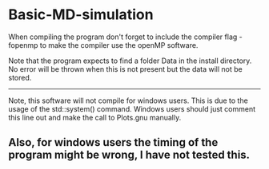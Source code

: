 # Basic-MD-simulation

When compiling the program don't forget to include the compiler flag -fopenmp to make the compiler use the openMP software.

Note that the program expects to find a folder Data in the install directory. No error will be thrown when this is not present but the data will not be stored.

------------------------------------------------------------------------------------------------------------------------
Note, this software will not compile for windows users. This is due to the usage of the std::system() command. Windows users should just comment this line out and make the call to Plots.gnu manually.

Also, for windows users the timing of the program might be wrong, I have not tested this.
------------------------------------------------------------------------------------------------------------------------

